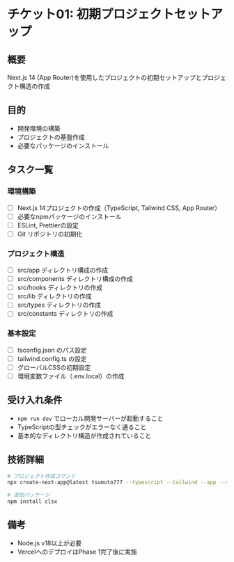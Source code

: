 # チケット01: 初期プロジェクトセットアップ

## 概要
Next.js 14 (App Router)を使用したプロジェクトの初期セットアップとプロジェクト構造の作成

## 目的
- 開発環境の構築
- プロジェクトの基盤作成
- 必要なパッケージのインストール

## タスク一覧

### 環境構築
- [ ] Next.js 14プロジェクトの作成（TypeScript, Tailwind CSS, App Router）
- [ ] 必要なnpmパッケージのインストール
- [ ] ESLint, Prettierの設定
- [ ] Git リポジトリの初期化

### プロジェクト構造
- [ ] src/app ディレクトリ構成の作成
- [ ] src/components ディレクトリ構成の作成
- [ ] src/hooks ディレクトリの作成
- [ ] src/lib ディレクトリの作成
- [ ] src/types ディレクトリの作成
- [ ] src/constants ディレクトリの作成

### 基本設定
- [ ] tsconfig.json のパス設定
- [ ] tailwind.config.ts の設定
- [ ] グローバルCSSの初期設定
- [ ] 環境変数ファイル（.env.local）の作成

## 受け入れ条件
- `npm run dev` でローカル開発サーバーが起動すること
- TypeScriptの型チェックがエラーなく通ること
- 基本的なディレクトリ構造が作成されていること

## 技術詳細
```bash
# プロジェクト作成コマンド
npx create-next-app@latest tsumuto777 --typescript --tailwind --app --src-dir --import-alias "@/*"

# 追加パッケージ
npm install clsx
```

## 備考
- Node.js v18以上が必要
- VercelへのデプロイはPhase 1完了後に実施